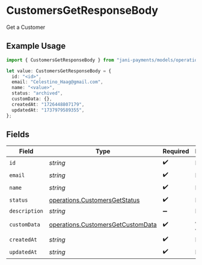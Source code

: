 # CustomersGetResponseBody

Get a Customer

## Example Usage

```typescript
import { CustomersGetResponseBody } from "jani-payments/models/operations";

let value: CustomersGetResponseBody = {
  id: "<id>",
  email: "Celestino_Haag@gmail.com",
  name: "<value>",
  status: "archived",
  customData: {},
  createdAt: "1726448807179",
  updatedAt: "1737979589355",
};
```

## Fields

| Field                                                                                  | Type                                                                                   | Required                                                                               | Description                                                                            |
| -------------------------------------------------------------------------------------- | -------------------------------------------------------------------------------------- | -------------------------------------------------------------------------------------- | -------------------------------------------------------------------------------------- |
| `id`                                                                                   | *string*                                                                               | :heavy_check_mark:                                                                     | N/A                                                                                    |
| `email`                                                                                | *string*                                                                               | :heavy_check_mark:                                                                     | N/A                                                                                    |
| `name`                                                                                 | *string*                                                                               | :heavy_check_mark:                                                                     | N/A                                                                                    |
| `status`                                                                               | [operations.CustomersGetStatus](../../models/operations/customersgetstatus.md)         | :heavy_check_mark:                                                                     | N/A                                                                                    |
| `description`                                                                          | *string*                                                                               | :heavy_minus_sign:                                                                     | N/A                                                                                    |
| `customData`                                                                           | [operations.CustomersGetCustomData](../../models/operations/customersgetcustomdata.md) | :heavy_check_mark:                                                                     | Any valid JSON value                                                                   |
| `createdAt`                                                                            | *string*                                                                               | :heavy_check_mark:                                                                     | N/A                                                                                    |
| `updatedAt`                                                                            | *string*                                                                               | :heavy_check_mark:                                                                     | N/A                                                                                    |
